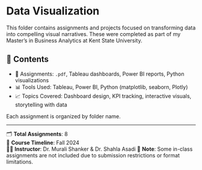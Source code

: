 # Data Visualization

This folder contains assignments and projects focused on transforming data into compelling visual narratives. These were completed as part of my Master’s in Business Analytics at Kent State University.

## 📂 Contents
- 📄 Assignments: `.pdf`, Tableau dashboards, Power BI reports, Python visualizations
- 📊 Tools Used: Tableau, Power BI, Python (matplotlib, seaborn, Plotly)
- 📈 Topics Covered: Dashboard design, KPI tracking, interactive visuals, storytelling with data

Each assignment is organized by folder name.

---

🗂 **Total Assignments**: 8  
📅 **Course Timeline**: Fall 2024  
👨‍🏫 **Instructor**: Dr. Murali Shanker & Dr. Shahla Asadi
📝 **Note**: Some in-class assignments are not included due to submission restrictions or format limitations.
